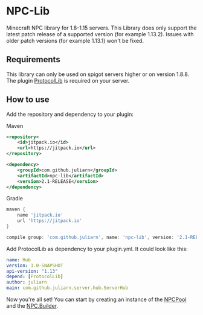 # NPC-Lib
Minecraft NPC library for 1.8-1.15 servers.
This Library does only support the latest patch release of a supported version (for example 1.13.2).
Issues with older patch versions (for example 1.13.1) won't be fixed.

## Requirements
This library can only be used on spigot servers higher or on version 1.8.8. 
The plugin [ProtocolLib](https://www.spigotmc.org/resources/protocollib.1997/) is required on your server.

## How to use
Add the repository and dependency to your plugin:

Maven
```xml
<repository>
    <id>jitpack.io</id>
    <url>https://jitpack.io</url>
</repository>

<dependency>
    <groupId>com.github.juliarn</groupId>
    <artifactId>npc-lib</artifactId>
    <version>2.1-RELEASE</version>
</dependency>
```

Gradle
```groovy
maven {
    name 'jitpack.io'
    url 'https://jitpack.io'
}

compile group: 'com.github.juliarn', name: 'npc-lib', version: '2.1-RELEASE'
```

Add ProtocolLib as dependency to your plugin.yml. It could look like this:
```yml
name: Hub
version: 1.0-SNAPSHOT
api-version: "1.13"
depend: [ProtocolLib]
author: juliarn
main: com.github.juliarn.server.hub.ServerHub
```
Now you're all set! You can start by creating an instance of the 
[NPCPool](https://github.com/juliarn/NPC-Lib/blob/master/src/main/java/com/github/juliarn/npc/NPCPool.java) and the 
[NPC.Builder](https://github.com/juliarn/NPC-Lib/blob/master/src/main/java/com/github/juliarn/npc/NPC.java).
